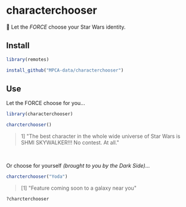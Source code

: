 # characterchooser

:rocket: Let the _FORCE_ choose your Star Wars identity.


## Install
```r
library(remotes)

install_github("MPCA-data/characterchooser")

```

## Use

Let the FORCE choose for you...
```r
library(characterchooser)

charcterchooser()
```
>  1] "The best character in the whole wide universe of Star Wars is SHMI SKYWALKER!!! No contest. At all."

<br>

Or choose for yourself _(brought to you by the Dark Side)_...
```r
charcterchooser("Yoda")
```
> [1] "Feature coming soon to a galaxy near you"


```r
?charcterchooser
```

